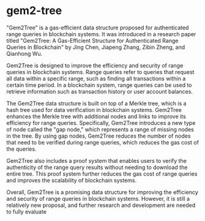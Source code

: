 # gem2-tree

"Gem2Tree" is a gas-efficient data structure proposed for authenticated range queries in blockchain systems. It was introduced in a research paper titled "Gem2Tree: A Gas-Efficient Structure for Authenticated Range Queries in Blockchain" by Jing Chen, Jiapeng Zhang, Zibin Zheng, and Qianhong Wu.

Gem2Tree is designed to improve the efficiency and security of range queries in blockchain systems. Range queries refer to queries that request all data within a specific range, such as finding all transactions within a certain time period. In a blockchain system, range queries can be used to retrieve information such as transaction history or user account balances.

The Gem2Tree data structure is built on top of a Merkle tree, which is a hash tree used for data verification in blockchain systems. Gem2Tree enhances the Merkle tree with additional nodes and links to improve its efficiency for range queries. Specifically, Gem2Tree introduces a new type of node called the "gap node," which represents a range of missing nodes in the tree. By using gap nodes, Gem2Tree reduces the number of nodes that need to be verified during range queries, which reduces the gas cost of the queries.

Gem2Tree also includes a proof system that enables users to verify the authenticity of the range query results without needing to download the entire tree. This proof system further reduces the gas cost of range queries and improves the scalability of blockchain systems.

Overall, Gem2Tree is a promising data structure for improving the efficiency and security of range queries in blockchain systems. However, it is still a relatively new proposal, and further research and development are needed to fully evaluate
